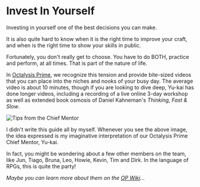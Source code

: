 # Invest In Yourself

Investing in yourself one of the best decisions you can make. 

It is also quite hard to know when it is the right time to improve your craft, and when is the right time to show your skills in public. 

Fortunately, you don't really get to choose. You have to do BOTH, practice and perform, at all times. That is part of the nature of life.

In [Octalysis Prime](https://octalysisprime.com), we recognize this tension and provide bite-sized videos that you can place into the niches and nooks of your busy day. The average video is about 10 minutes, though if you are looking to dive deep, Yu-kai has done longer videos, including a recording of a live online 3-day workshop as well as extended book osmosis of Daniel Kahneman's *Thinking, Fast & Slow*. 

![Tips from the Chief Mentor](/resources/yukaithinks150.png)

I didn't write this guide all by myself. Whenever you see the above image, the idea expressed is my imaginative interpretation of our Octalysis Prime Chief Mentor, Yu-kai. 

In fact, you might be wondering about a few other members on the team, like Jun, Tiago, Bruna, Leo, Howie, Kevin, Tim and Dirk. In the language of RPGs, this is quite the party!

*Maybe you can learn more about them on the [OP Wiki](https://octalysisprime.fandom.com/wiki/Octalysis_Prime_Wiki)...*